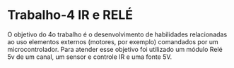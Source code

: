 # Trabalho-4 IR e RELÉ
O objetivo do 4o trabalho é o desenvolvimento de habilidades relacionadas ao 
uso elementos externos (motores, por exemplo) comandados por um 
microcontrolador. 
Para atender esse objetivo foi utilizado um módulo Relé 5v de um canal, um 
sensor e controle IR e uma fonte 5V. 
